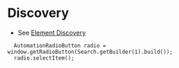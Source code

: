 # Discovery 
* See [Element Discovery](element-discovery.md)

```
  AutomationRadioButton radio = window.getRadioButton(Search.getBuilder(1).build());
  radio.selectItem();
```